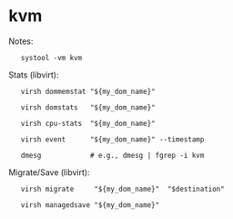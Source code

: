 # kvm

Notes:

       systool -vm kvm

Stats (libvirt):

       virsh dommemstat "${my_dom_name}"
        
       virsh domstats   "${my_dom_name}"
        
       virsh cpu-stats  "${my_dom_name}"
        
       virsh event      "${my_dom_name}" --timestamp

       dmesg            # e.g., dmesg | fgrep -i kvm

Migrate/Save (libvirt):

       virsh migrate     "${my_dom_name}"  "$destination"
        
       virsh managedsave "${my_dom_name}"

